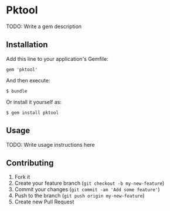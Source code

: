 # Pktool

TODO: Write a gem description

## Installation

Add this line to your application's Gemfile:

    gem 'pktool'

And then execute:

    $ bundle

Or install it yourself as:

    $ gem install pktool

## Usage

TODO: Write usage instructions here

## Contributing

1. Fork it
2. Create your feature branch (`git checkout -b my-new-feature`)
3. Commit your changes (`git commit -am 'Add some feature'`)
4. Push to the branch (`git push origin my-new-feature`)
5. Create new Pull Request
